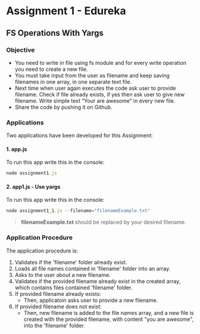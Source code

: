 # Assignment 1 - Edureka

## FS Operations With Yargs
### Objective
- You need to write in file using fs module and for every write operation you need to create a new file. 
- You must take input from the user as filename and keep saving filenames in one array, in one separate text file.  
- Next time when user again executes the code ask user to provide filename.  Check if file already exists, if yes then ask user to give new filename.  Write simple text “Your are awesome” in every new file.   
- Share the code by pushing it on Github.  

### Applications
Two applications have been developed for this Assignment: 
#### 1. app.js
To run this app write this in the console:    

```javascript
node assignment1.js
```   

#### 2. app1.js - Use yargs
To run this app write this in the console: 

```javascript
node assignment1_1.js --filename="filenameExample.txt"
```
> **filenameExample.txt** should be replaced by your desired filename.

### Application Procedure
The application procedure is:   
1. Validates if the 'filename' folder already exist.  
2. Loads all file names contained in 'filename' folder into an array.  
3. Asks to the user about a new filename.  
4. Validates if the provided filename already exist in the created array, which contains files contained 'filename' folder.   
5. If provided filename already exists:   
   - Then, applicatoin asks user to provide a new filename.  
6. If provided filename does not exist:   
   - Then, new filename is added to the file names array, and a new file is created with the provided filename, with content "you are awesome", into the 'filename' folder.    

